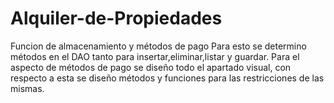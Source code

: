 # Alquiler-de-Propiedades
Funcion de almacenamiento y métodos de pago
Para esto se determino métodos en el DAO tanto para insertar,eliminar,listar y guardar.
Para el aspecto de métodos de pago se diseño todo el apartado visual, con respecto a esta se diseño métodos
y funciones para las restricciones de las mismas.